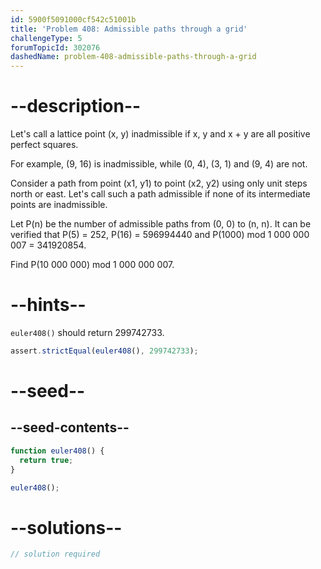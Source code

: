 ```yaml
---
id: 5900f5091000cf542c51001b
title: 'Problem 408: Admissible paths through a grid'
challengeType: 5
forumTopicId: 302076
dashedName: problem-408-admissible-paths-through-a-grid
---
```


# --description--

Let's call a lattice point (x, y) inadmissible if x, y and x + y are all positive perfect squares.

For example, (9, 16) is inadmissible, while (0, 4), (3, 1) and (9, 4) are not.

Consider a path from point (x1, y1) to point (x2, y2) using only unit steps north or east. Let's call such a path admissible if none of its intermediate points are inadmissible.

Let P(n) be the number of admissible paths from (0, 0) to (n, n). It can be verified that P(5) = 252, P(16) = 596994440 and P(1000) mod 1 000 000 007 = 341920854.

Find P(10 000 000) mod 1 000 000 007.

# --hints--

`euler408()` should return 299742733.

```js
assert.strictEqual(euler408(), 299742733);
```

# --seed--

## --seed-contents--

```js
function euler408() {
  return true;
}

euler408();
```

# --solutions--

```js
// solution required
```

